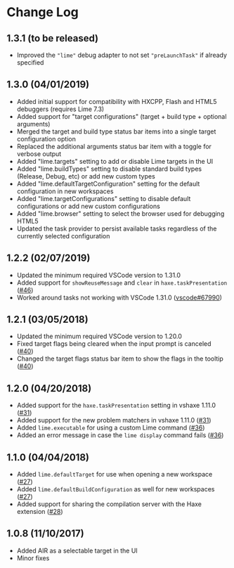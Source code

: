 # Change Log

1.3.1 (to be released)
------------------
* Improved the `"lime"` debug adapter to not set `"preLaunchTask"` if already specified

1.3.0 (04/01/2019)
------------------

* Added initial support for compatibility with HXCPP, Flash and HTML5 debuggers (requires Lime 7.3)
* Added support for "target configurations" (target + build type + optional arguments)
* Merged the target and build type status bar items into a single target configuration option
* Replaced the additional arguments status bar item with a toggle for verbose output
* Added "lime.targets" setting to add or disable Lime targets in the UI
* Added "lime.buildTypes" setting to disable standard build types (Release, Debug, etc) or add new custom types
* Added "lime.defaultTargetConfiguration" setting for the default configuration in new workspaces
* Added "lime.targetConfigurations" setting to disable default configurations or add new custom configurations
* Added "lime.browser" setting to select the browser used for debugging HTML5
* Updated the task provider to persist available tasks regardless of the currently selected configuration

1.2.2 (02/07/2019)
------------------

* Updated the minimum required VSCode version to 1.31.0
* Added support for `showReuseMessage` and `clear` in `haxe.taskPresentation` ([#46](https://github.com/openfl/lime-vscode-extension/issues/46))
* Worked around tasks not working with VSCode 1.31.0 ([vscode#67990](https://github.com/Microsoft/vscode/issues/67990))

1.2.1 (03/05/2018)
------------------

* Updated the minimum required VSCode version to 1.20.0
* Fixed target flags being cleared when the input prompt is canceled ([#40](https://github.com/openfl/lime-vscode-extension/issues/40))
* Changed the target flags status bar item to show the flags in the tooltip ([#40](https://github.com/openfl/lime-vscode-extension/issues/40))

1.2.0 (04/20/2018)
------------------

* Added support for the `haxe.taskPresentation` setting in vshaxe 1.11.0 ([#31](https://github.com/openfl/lime-vscode-extension/issues/31))
* Added support for the new problem matchers in vshaxe 1.11.0 ([#31](https://github.com/openfl/lime-vscode-extension/issues/31))
* Added `lime.executable` for using a custom Lime command ([#36](https://github.com/openfl/lime-vscode-extension/issues/36))
* Added an error message in case the `lime display` command fails ([#36](https://github.com/openfl/lime-vscode-extension/issues/36))


1.1.0 (04/04/2018)
------------------

* Added `lime.defaultTarget` for use when opening a new workspace ([#27](https://github.com/openfl/lime-vscode-extension/issues/27))
* Added `lime.defaultBuildConfiguration` as well for new workspaces ([#27](https://github.com/openfl/lime-vscode-extension/issues/27))
* Added support for sharing the compilation server with the Haxe extension ([#28](https://github.com/openfl/lime-vscode-extension/issues/28))


1.0.8 (11/10/2017)
------------------

* Added AIR as a selectable target in the UI
* Minor fixes
